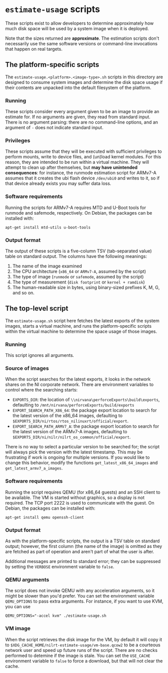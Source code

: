 # `estimate-usage` scripts
These scripts exist to allow developers to determine approximately how much disk
space will be used by a system image when it is deployed.

Note that the sizes returned are **approximate**. The estimation scripts don't
necessarily use the same software versions or command-line invocations that
happen on real targets.

## The platform-specific scripts
The `estimate-usage.<platform>.<image-type>.sh` scripts in this directory are
designed to consume system images and determine the disk space usage if their
contents are unpacked into the default filesystem of the platform.

### Running
These scripts consider every argument given to be an image to provide an
estimate for. If no arguments are given, they read from standard input. There is
no argument parsing: there are no command-line options, and an argument of `-`
does not indicate standard input.

### Privileges
These scripts assume that they will be executed with sufficient privileges to
perform mounts, write to device files, and (un)load kernel modules. For this
reason, they are intended to be run within a virtual machine. They will attempt
to clean up after themselves, but **may have unintended consequences**: for
instance, the runmode estimation script for ARMv7-A assumes that it creates the
ubi flash device `/dev/ubi0` and writes to it, so if that device already exists
you may suffer data loss.

### Software requirements
Running the scripts for ARMv7-A requires MTD and U-Boot tools for runmode and
safemode, respectively. On Debian, the packages can be installed with:

    apt-get install mtd-utils u-boot-tools

### Output format
The output of these scripts is a five-column TSV (tab-separated value) table on
standard output. The columns have the following meanings:

 1. The name of the image examined
 2. The CPU architecture (`x86_64` or `ARMv7-A`, assumed by the script)
 3. The type of image (`runmode` or `safemode`, assumed by the script)
 4. The type of measurement (`disk footprint` or `kernel + ramdisk`)
 5. The human-readable size in bytes, using binary-sized prefixes K, M, G, and
    so on.

## The top-level script
The `estimate-usage.sh` script here fetches the latest exports of the system
images, starts a virtual machine, and runs the platform-specific scripts within
the virtual machine to determine the space usage of those images.

### Running
This script ignores all arguments.

### Source of images
When the script searches for the latest exports, it looks in the network shares
on the NI corporate network. There are environment variables to control where
the searching starts:

 - `EXPORTS_DIR`: the location of `\\nirvana\perforceExports\build\exports`,
   defaulting to `/mnt/nirvana/perforceExports/build/exports`
 - `EXPORT_SEARCH_PATH_X86_64`: the package export location to search for the
   latest version of the x86_64 images, defaulting to
   `$EXPORTS_DIR/ni/rtos/rtos_nilinuxrt/official/export`.
 - `EXPORT_SEARCH_PATH_ARMV7_A`: the package export location to search for the
   latest version of the ARMv7-A images, defaulting to
   `$EXPORTS_DIR/ni/nilr/nilrt_os_common/official/export`.

There is no way to select a particular version to be searched for; the script
will always pick the version with the latest timestamp. This may be frustrating
if work is ongoing for multiple versions. If you would like to change this
behavior, modify the functions `get_latest_x86_64_images` and
`get_latest_armv7_a_images`.

### Software requirements
Running the script requires QEMU (for x86_64 guests) and an SSH client to be
available. The VM is started without graphics, so a display is not required. The
TCP port 2222 is used to communicate with the guest. On Debian, the packages can
be installed with:

    apt-get install qemu openssh-client

### Output format
As with the platform-specific scripts, the output is a TSV table on standard
output; however, the first column (the name of the image) is omitted as they
are fetched as part of operation and aren't part of what the user is after.

Additional messages are printed to standard error; they can be suppressed by
setting the `VERBOSE` environment variable to `false`.

### QEMU arguments
The script does not invoke QEMU with any acceleration arguments, so it might be
slower than you'd prefer. You can set the environment variable `QEMU_OPTIONS` to
pass extra arguments. For instance, if you want to use KVM, you can use

    QEMU_OPTIONS="-accel kvm" ./estimate-usage.sh

### VM image
When the script retrieves the disk image for the VM, by default it will copy it
to `$XDG_CACHE_HOME/nilrt-estimate-usage/vm-base.qcow2` to be a courteous
network user and speed up future runs of the script. There are no checks
performed to detemine if the image is stale. You can set the `USE_CACHE`
environment variable to `false` to force a download, but that will not clear the
cache.

